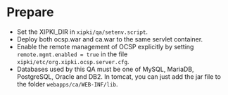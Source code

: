 # Prepare

- Set the XIPKI_DIR in `xipki/qa/setenv.script`.
- Deploy both ocsp.war and ca.war to the same servlet container.
- Enable the remote management of OCSP explicitly by setting `remote.mgmt.enabled = true`
  in the file `xipki/etc/org.xipki.ocsp.server.cfg`.
- Databases used by this QA must be one of MySQL, MariaDB, PostgreSQL, Oracle and DB2.
  In tomcat, you can just add the jar file to the folder `webapps/ca/WEB-INF/lib`. 

